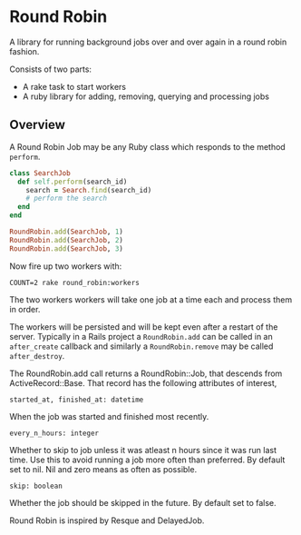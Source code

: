 Round Robin
===========

A library for running background jobs over and over again in a round robin fashion.

Consists of two parts:

* A rake task to start workers
* A ruby library for adding, removing, querying and processing jobs

Overview
--------

A Round Robin Job may be any Ruby class which responds to the method `perform`.

``` ruby
class SearchJob
  def self.perform(search_id)
    search = Search.find(search_id)
    # perform the search
  end
end

RoundRobin.add(SearchJob, 1)
RoundRobin.add(SearchJob, 2)
RoundRobin.add(SearchJob, 3)
```

Now fire up two workers with:

    COUNT=2 rake round_robin:workers

The two workers workers will take one job at a time each and process them in
order.

The workers will be persisted and will be kept even after a restart of the
server. Typically in a Rails project a `RoundRobin.add` can be called in an
`after_create` callback and similarly a `RoundRobin.remove` may be called
`after_destroy`.

The RoundRobin.add call returns a RoundRobin::Job, that descends from
ActiveRecord::Base. That record has the following attributes of interest,

    started_at, finished_at: datetime

When the job was started and finished most recently.

    every_n_hours: integer

Whether to skip to job unless it was atleast n hours since it was run last
time.  Use this to avoid running a job more often than preferred. By default
set to nil. Nil and zero means as often as possible.

    skip: boolean

Whether the job should be skipped in the future. By default set to false.

Round Robin is inspired by Resque and DelayedJob.
